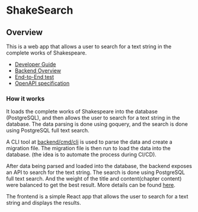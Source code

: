 # ShakeSearch

## Overview

This is a web app that allows a user to search for a text string in the complete works of Shakespeare.

 * [Developer Guide](developer.md)
 * [Backend Overview](backend/README.md)
 * [End-to-End test](backend/tests/README.md)
 * [OpenAPI specification](backend/third_party/swagger-ui/shakesearch.yaml)

### How it works

It loads the complete works of Shakespeare into the database (PostgreSQL), and then allows the user to search for a text
string in the database. The data parsing is done using goquery, and the search is done using PostgreSQL full text 
search.

A CLI tool at [backend/cmd/cli](backend/cmd/cli/main.go) is used to parse the data and create a migration file. The 
migration file is then run to load the data into the database. (the idea is to automate the process during CI/CD).

After data being parsed and loaded into the database, the backend exposes an API to search for the text string. The
search is done using PostgreSQL full text search. And the weight of the title and content(chapter content) were balanced
to get the best result. More details can be found [here](backend/db/migrations/000001_shakesearch_initial.up.sql).

The frontend is a simple React app that allows the user to search for a text string and displays the results.


